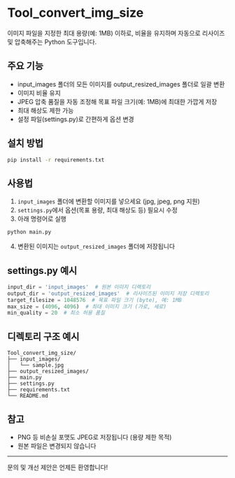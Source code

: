 # Tool_convert_img_size

이미지 파일을 지정한 최대 용량(예: 1MB) 이하로, 비율을 유지하며 자동으로 리사이즈 및 압축해주는 Python 도구입니다.

## 주요 기능
- input_images 폴더의 모든 이미지를 output_resized_images 폴더로 일괄 변환
- 이미지 비율 유지
- JPEG 압축 품질을 자동 조정해 목표 파일 크기(예: 1MB)에 최대한 가깝게 저장
- 최대 해상도 제한 가능
- 설정 파일(settings.py)로 간편하게 옵션 변경

## 설치 방법
```bash
pip install -r requirements.txt
```

## 사용법
1. `input_images` 폴더에 변환할 이미지를 넣으세요 (jpg, jpeg, png 지원)
2. `settings.py`에서 옵션(목표 용량, 최대 해상도 등) 필요시 수정
3. 아래 명령어로 실행
```bash
python main.py
```
4. 변환된 이미지는 `output_resized_images` 폴더에 저장됩니다

## settings.py 예시
```python
input_dir = 'input_images'  # 원본 이미지 디렉토리
output_dir = 'output_resized_images'  # 리사이즈된 이미지 저장 디렉토리
target_filesize = 1048576  # 목표 파일 크기 (byte), 예: 1MB
max_size = (4096, 4096)  # 최대 이미지 크기 (가로, 세로)
min_quality = 20  # 최소 허용 품질
```

## 디렉토리 구조 예시
```
Tool_convert_img_size/
├── input_images/
│   └── sample.jpg
├── output_resized_images/
├── main.py
├── settings.py
├── requirements.txt
└── README.md
```

## 참고
- PNG 등 비손실 포맷도 JPEG로 저장됩니다 (용량 제한 목적)
- 원본 파일은 변경되지 않습니다

---
문의 및 개선 제안은 언제든 환영합니다!